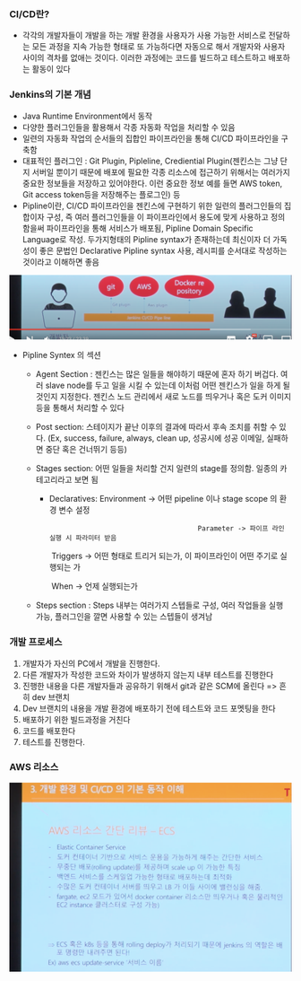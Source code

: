 ### CI/CD란?

- 각각의 개발자들이 개발을 하는 개발 환경을 사용자가 사용 가능한 서비스로 전달하는 모든 과정을 지속 가능한 형태로 또 가능하다면 자동으로 해서 개발자와 사용자 사이의 격차를 없애는 것이다. 이러한 과정에는 코드를 빌드하고 테스트하고 배포하는 활동이 있다



### Jenkins의 기본 개념

- Java Runtime Environment에서 동작
- 다양한 플러그인들을 활용해서 각종 자동화 작업을 처리할 수 있음
- 일련의 자동화 작업의 순서들의 집합인 파이프라인을 통해 CI/CD 파이프라인을 구축함
- 대표적인 플러그인 : Git Plugin, Pipleline, Crediential Plugin(젠킨스는 그냥 단지 서버일 뿐이기 때문에 배포에 필요한 각종 리소스에 접근하기 위해서는 여러가지 중요한 정보들을 저장하고 있어야한다. 이런 중요한 정보 예를 들면 AWS token, Git access token등을 저장해주는 플로그인) 등
- Pipline이란, CI/CD 파이프라인을 젠킨스에 구현하기 위한 일련의 플러그인들의 집합이자 구성, 즉 여러 플러그인들을 이 파이프라인에서 용도에 맞게 사용하고 정의함을써 파이프라인을 통해 서비스가 배포됨, Pipline Domain Specific Language로 작성.  두가지형태의 Pipline syntax가 존재하는데 최신이자 더 가독성이 좋은 문법인 Declarative Pipline syntax 사용, 레시피를 순서대로 작성하는 것이라고 이해하면 좋음

![](./1.png)

- Pipline Syntex 의 섹션

  - Agent Section : 젠킨스는 많은 일들을 해야하기 때문에 혼자 하기 버겁다. 여러 slave node를 두고 일을 시킬 수 있는데 이처럼 어떤 젠킨스가 일을 하게 될 것인지 지정한다. 젠킨스 노드 관리에서 새로 노드를 띄우거나 혹은 도커 이미지등을 통해서 처리할 수 있다

  - Post section: 스테이지가 끝난 이후의 결과에 따라서 후속 조치를 취할 수 있다. (Ex, success, failure, always, clean up, 성공시에 성공 이메일, 실패하면 중단 혹은 건너뛰기 등등)

  - Stages section: 어떤 일들을 처리할 건지 일련의 stage를 정의함. 일종의 카테고리라고 보면 됨

    - Declaratives: Environment -> 어떤 pipeline 이나 stage scope 의 환경 변수 설정

       					​						Parameter -> 파이프 라인 실행 시 파라미터 받음

      ​						Triggers -> 어떤 형태로 트리거 되는가, 이 파이프라인이 어떤 주기로 실											행되는 가

      ​						When -> 언제 실행되는가

  - Steps section : Steps 내부는 여러가지 스텝들로 구성, 여러 작업들을 실행 가능, 플러그인을  깔면 사용할 수 있는 스텝들이 생겨남

###  개발 프로세스

1. 개발자가 자신의 PC에서 개발을 진행한다.
2. 다른 개발자가 작성한 코드와 차이가 발생하지 않는지 내부 테스트를 진행한다
3. 진행한 내용을 다른 개발자들과 공유하기 위해서 git과 같은 SCM에 올린다 => 흔히 dev 브랜치
4. Dev 브랜치의 내용을 개발 환경에 배포하기 전에 테스트와 코드 포멧팅을 한다
5. 배포하기 위한 빌드과정을 거친다
6. 코드를 배포한다
7. 테스트를 진행한다.



### AWS 리소스

![](./2.png)

